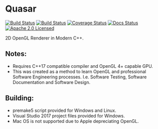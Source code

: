 # Quasar
[![Build Status](https://ci.appveyor.com/api/projects/status/aiyp8s2pels9nnr6?svg=true)](https://ci.appveyor.com/project/reworks/quasar)
[![Build Status](https://travis-ci.org/reworks/Quasar.svg?branch=master)](https://travis-ci.org/reworks/Quasar)
[![Coverage Status](https://coveralls.io/repos/github/reworks/Quasar/badge.svg?branch=master)](https://coveralls.io/github/reworks/Quasar?branch=master)
[![Docs Status](https://readthedocs.org/projects/quasarlib/badge/?version=latest)](https://quasarlib.readthedocs.io/en/latest/?badge=latest)
[![Apache 2.0 Licensed](https://img.shields.io/badge/license-apache-blue.svg)](./LICENSE.txt)

2D OpenGL Renderer in Modern C++.

## Notes:
- Requires C++17 compatible compiler and OpenGL 4+ capable GPU.
- This was created as a method to learn OpenGL and professional Software Engineering processes. I.e. Software Testing, Software Documentation and Software Design.

## Building:
- premake5 script provided for Windows and Linux.
- Visual Studio 2017 project files provided for Windows.
- Mac OS is not supported due to Apple depreciating OpenGL.